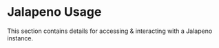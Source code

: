 # Jalapeno Usage

This section contains details for accessing & interacting with a Jalapeno instance.
